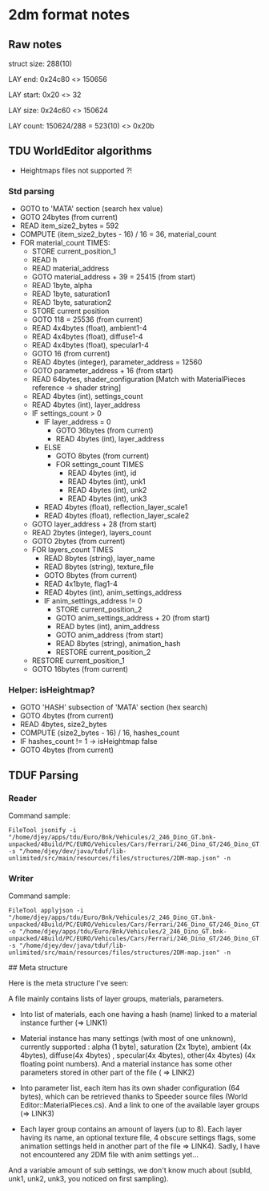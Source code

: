 2dm format notes
================

## Raw notes

struct size: 288(10)

LAY end: 0x24c80 <> 150656

LAY start: 0x20 <> 32

LAY size: 0x24c60 <> 150624

LAY count: 150624/288 = 523(10) <> 0x20b

## TDU WorldEditor algorithms

- Heightmaps files not supported ?!

### Std parsing
- GOTO to 'MATA' section (search hex value)
- GOTO 24bytes (from current)
- READ item_size2_bytes = 592
- COMPUTE (item_size2_bytes - 16) / 16 = 36, material_count
- FOR material_count TIMES:
	- STORE current_position_1
	- READ h
	- READ material_address
	- GOTO material_address + 39 = 25415 (from start)
	- READ 1byte, alpha
	- READ 1byte, saturation1
	- READ 1byte, saturation2
	- STORE current position
	- GOTO 118  = 25536 (from current)
	- READ 4x4bytes (float), ambient1-4
	- READ 4x4bytes (float), diffuse1-4
	- READ 4x4bytes (float), specular1-4
	- GOTO 16 (from current)
	- READ 4bytes (integer), parameter_address = 12560
	- GOTO parameter_address + 16 (from start)
	- READ 64bytes, shader_configuration
		[Match with MaterialPieces reference -> shader string]
	- READ 4bytes (int), settings_count
	- READ 4bytes (int), layer_address
	- IF settings_count > 0
		- IF layer_address = 0
			- GOTO 36bytes (from current)
			- READ 4bytes (int), layer_address
		- ELSE
			- GOTO 8bytes (from current)
			- FOR settings_count TIMES
				- READ 4bytes (int), id
				- READ 4bytes (int), unk1
				- READ 4bytes (int), unk2
				- READ 4bytes (int), unk3
		- READ 4bytes (float), reflection_layer_scale1
		- READ 4bytes (float), reflection_layer_scale2
	- GOTO layer_address + 28 (from start)
	- READ 2bytes (integer), layers_count
	- GOTO 2bytes (from current)
	- FOR layers_count TIMES
		- READ 8bytes (string), layer_name
		- READ 8bytes (string), texture_file
		- GOTO 8bytes (from current)
		- READ 4x1byte, flag1-4
		- READ 4bytes (int), anim_settings_address
		- IF anim_settings_address != 0
			- STORE current_position_2
			- GOTO anim_settings_address + 20 (from start)
			- READ bytes (int), anim_address
			- GOTO anim_address (from start)
			- READ 8bytes (string), animation_hash
			- RESTORE current_position_2
	- RESTORE current_position_1
	- GOTO 16bytes (from current)


### Helper: isHeightmap?
- GOTO 'HASH' subsection of 'MATA' section (hex search)
- GOTO 4bytes (from current)
- READ 4bytes, size2_bytes
- COMPUTE (size2_bytes - 16) / 16, hashes_count
- IF hashes_count != 1 -> isHeightmap false
- GOTO 4bytes (from current)


## TDUF Parsing

### Reader

Command sample:

    FileTool jsonify -i "/home/djey/apps/tdu/Euro/Bnk/Vehicules/2_246_Dino_GT.bnk-unpacked/4Build/PC/EURO/Vehicules/Cars/Ferrari/246_Dino_GT/246_Dino_GT.2DM" -s "/home/djey/dev/java/tduf/lib-unlimited/src/main/resources/files/structures/2DM-map.json" -n

### Writer

Command sample:

    FileTool applyjson -i "/home/djey/apps/tdu/Euro/Bnk/Vehicules/2_246_Dino_GT.bnk-unpacked/4Build/PC/EURO/Vehicules/Cars/Ferrari/246_Dino_GT/246_Dino_GT.2DM.json" -o "/home/djey/apps/tdu/Euro/Bnk/Vehicules/2_246_Dino_GT.bnk-unpacked/4Build/PC/EURO/Vehicules/Cars/Ferrari/246_Dino_GT/246_Dino_GT.TDUF.2DM" -s "/home/djey/dev/java/tduf/lib-unlimited/src/main/resources/files/structures/2DM-map.json" -n

## Meta structure

Here is the meta structure I've seen:

A file mainly contains lists of layer groups, materials, parameters.

- Into list of materials, each one having a hash (name) linked to a material instance further (=> LINK1)

- Material instance has many settings (with most of one unknown), currently supported : alpha (1 byte), saturation (2x 1byte), ambient (4x 4bytes), diffuse(4x 4bytes) , specular(4x 4bytes), other(4x 4bytes)  (4x floating point numbers).  And a material instance has some other parameters stored in other part of the file ( => LINK2)

- Into parameter list, each item has its own shader configuration (64 bytes), which can be retrieved thanks to Speeder source files (World Editor::MaterialPieces.cs). And a link to one of the available layer groups (=> LINK3)

- Each layer group contains an amount of layers (up to 8). Each layer having its name, an optional texture file, 4 obscure settings flags, some animation settings held in another part of the file => LINK4). Sadly, I have not encountered any 2DM file with anim settings yet...

And a variable amount of sub settings, we don't know much about (subId, unk1, unk2, unk3, you noticed on first sampling).